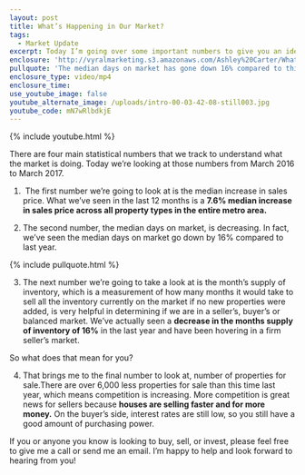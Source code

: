 ```yaml
---
layout: post
title: What’s Happening in Our Market?
tags:
  - Market Update
excerpt: Today I’m going over some important numbers to give you an idea of what’s happening in our market.
enclosure: 'http://vyralmarketing.s3.amazonaws.com/Ashley%20Carter/Whats%20Happening%20in%20Our%20Market%253F.mp4'
pullquote: 'The median days on market has gone down 16% compared to this time last year.'
enclosure_type: video/mp4
enclosure_time:
use_youtube_image: false
youtube_alternate_image: /uploads/intro-00-03-42-08-still003.jpg
youtube_code: mN7wRlbdkjE
---
```



{% include youtube.html %}

There are four main statistical numbers that we track to understand what the market is doing. Today we’re looking at those numbers from March 2016 to March 2017.&nbsp;

1. &nbsp;The first number we’re going to look at is the median increase in sales price. What we’ve seen in the last 12 months is a **7.6% median increase in sales price across all property types in the entire metro area.**

2. The second number, the median days on market, is decreasing. In fact, we’ve seen the median days on market go down by 16% compared to last year.&nbsp;

{% include pullquote.html %}

3. The next number we’re going to take a look at is the month’s supply of inventory, which is a measurement of how many months it would take to sell all the inventory currently on the market if no new properties were added, is very helpful in determining if we are in a seller’s, buyer’s or balanced market. We’ve actually seen a **decrease in the months supply of inventory of 16%** in the last year and have been hovering in a firm seller’s market.&nbsp;

So what does that mean for you?

4. That brings me to the final number to look at, number of properties for sale.There are over 6,000 less properties for sale than this time last year, which means competition is increasing. More competition is great news for sellers because **houses are selling faster and for more money.** On the buyer’s side, interest rates are still low, so you still have a good amount of purchasing power.&nbsp;

If you or anyone you know is looking to buy, sell, or invest, please feel free to give me a call or send me an email. I’m happy to help and look forward to hearing from you!&nbsp;